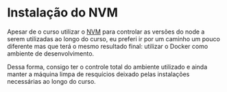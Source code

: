 # Instalação do NVM

Apesar de o curso utilizar o [NVM](https://github.com/nvm-sh/nvm) para controlar as versões do node a serem utilizadas ao longo do curso, eu preferi ir por um caminho um pouco diferente mas que terá o mesmo resultado final: utilizar o Docker como ambiente de desenvolvimento.

Dessa forma, consigo ter o controle total do ambiente utilizado e ainda manter a máquina limpa de resquícios deixado pelas instalações necessárias ao longo do curso.